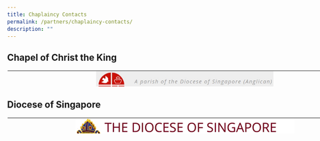 ```yaml
---
title: Chaplaincy Contacts
permalink: /partners/chaplaincy-contacts/
description: ""
---
```

## Chapel of Christ the King


<table style="margin: 0px; outline: 0px; padding: 0px; border-collapse: collapse; border: 1px solid transparent; table-layout: fixed; width: 846.094px; height: 38.4px;" class="ives_tab_kosong" border="1"><tbody style="margin: 0px; outline: 0px; padding: 0px;"><tr style="margin: 0px; outline: 0px; padding: 0px; height: 19.2px;"><td style="margin: 0px; outline: 0px; padding: 0px 15px 15px 0px; vertical-align: top; width: 829.76px; height: 19.2px;"><img style="margin: auto; outline: 0px; padding: 0px; border: none; max-width: 100%; clear: both; display: block; width: 414.875px;" class="ive_eobj_center" alt="christ the king.jpg" width="50%" src="/images/christ%20the%20king.jpg"></td></tr><tr style="margin: 0px; outline: 0px; padding: 0px; height: 19.2px;"><td style="margin: 0px; outline: 0px; padding: 0px 15px 15px 0px; vertical-align: top; text-align: center; width: 829.76px; height: 19.2px;"><span style="margin: 0px; outline: 0px; padding: 0px; background-color: initial;">Please click<span>&nbsp;</span><a style="margin: 0px; outline: 0px; padding: 0px; color: rgb(42, 86, 41); font-weight: 500; text-decoration: underline;" target="_blank" href="https://cck.org.sg/">here</a><span>&nbsp;</span>to access The Chapel of Christ The King homepage.</span><br style="margin: 0px; outline: 0px; padding: 0px;"></td></tr></tbody></table>

## Diocese of Singapore


<table style="margin: 0px; outline: 0px; padding: 0px; border-collapse: collapse; border: 1px solid transparent; table-layout: fixed; width: 846.094px; height: 38.4px;" class="ives_tab_kosong" border="1"><tbody style="margin: 0px; outline: 0px; padding: 0px;"><tr style="margin: 0px; outline: 0px; padding: 0px; height: 19.2px;"><td style="margin: 0px; outline: 0px; padding: 0px 15px 15px 0px; vertical-align: top; width: 829.76px; height: 19.2px;"><img style="margin: auto; outline: 0px; padding: 0px; border: none; max-width: 100%; clear: both; display: block;" class="ive_eobj_center" alt="DofS_logo2x_512_80.png" src="/images/DofS_logo2x_512_80.png"><br style="margin: 0px; outline: 0px; padding: 0px;"></td></tr><tr style="margin: 0px; outline: 0px; padding: 0px; height: 19.2px;"><td style="margin: 0px; outline: 0px; padding: 0px 15px 15px 0px; vertical-align: top; text-align: center; width: 829.76px; height: 19.2px;"><span style="margin: 0px; outline: 0px; padding: 0px; background-color: initial;">Please click<span>&nbsp;</span><a style="margin: 0px; outline: 0px; padding: 0px; color: rgb(42, 86, 41); font-weight: 500; text-decoration: underline;" target="_blank" href="https://www.anglican.org.sg/">here</a><span>&nbsp;</span>to access The Diocese of Singapore's homepage.</span></td></tr></tbody></table>